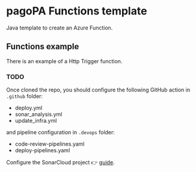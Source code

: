 # pagoPA Functions template

Java template to create an Azure Function.

## Functions example
There is an example of a Http Trigger function.

### TODO
Once cloned the repo, you should configure the following GitHub action in `.github` folder: 
- deploy.yml
- sonar_analysis.yml
- update_infra.yml

and pipeline configuration in `.devops` folder:
- code-review-pipelines.yaml
- deploy-pipelines.yaml

Configure the SonarCloud project :point_right: [guide](https://pagopa.atlassian.net/wiki/spaces/DEVOPS/pages/147193860/SonarCloud+experimental).